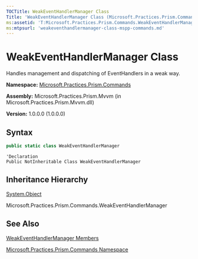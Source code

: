 ```yaml
---
TOCTitle: WeakEventHandlerManager Class
Title: 'WeakEventHandlerManager Class (Microsoft.Practices.Prism.Commands)'
ms:assetid: 'T:Microsoft.Practices.Prism.Commands.WeakEventHandlerManager'
ms:mtpsurl: 'weakeventhandlermanager-class-mspp-commands.md'
---
```


# WeakEventHandlerManager Class

Handles management and dispatching of EventHandlers in a weak way.

**Namespace:** [Microsoft.Practices.Prism.Commands](https://review.docs.microsoft.com/en-us/patterns-practices/reference/mspp-commands-namespace)

**Assembly:** Microsoft.Practices.Prism.Mvvm (in Microsoft.Practices.Prism.Mvvm.dll) 

**Version:** 1.0.0.0 (1.0.0.0)

## Syntax

```C#
public static class WeakEventHandlerManager
```

```VB
'Declaration
Public NotInheritable Class WeakEventHandlerManager
```

## Inheritance Hierarchy

[System.Object](http://msdn2.microsoft.com/en-us/library/e5kfa45b)

Microsoft.Practices.Prism.Commands.WeakEventHandlerManager

## See Also

[WeakEventHandlerManager Members](https://review.docs.microsoft.com/en-us/patterns-practices/reference/weakeventhandlermanager-members-mspp-commands)


[Microsoft.Practices.Prism.Commands Namespace](https://review.docs.microsoft.com/patterns-practices/reference/mspp-commands-namespace
)
